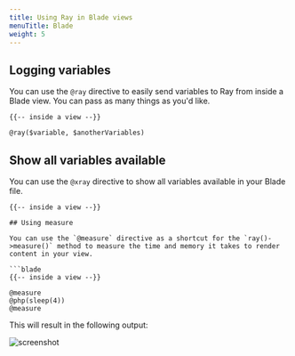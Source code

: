 ```yaml
---
title: Using Ray in Blade views
menuTitle: Blade
weight: 5
---
```


## Logging variables

You can use the `@ray` directive to easily send variables to Ray from inside a Blade view. You can pass as many things as you'd like.

```blade
{{-- inside a view --}}

@ray($variable, $anotherVariables)
```

## Show all variables available

You can use the `@xray` directive to show all variables available in your Blade file.

```blade
{{-- inside a view --}}

## Using measure

You can use the `@measure` directive as a shortcut for the `ray()->measure()` method to measure the time and memory it takes to render content in your view.

```blade
{{-- inside a view --}}

@measure
@php(sleep(4))
@measure
```

This will result in the following output:

![screenshot](/screenshots/measure-blade.png)

